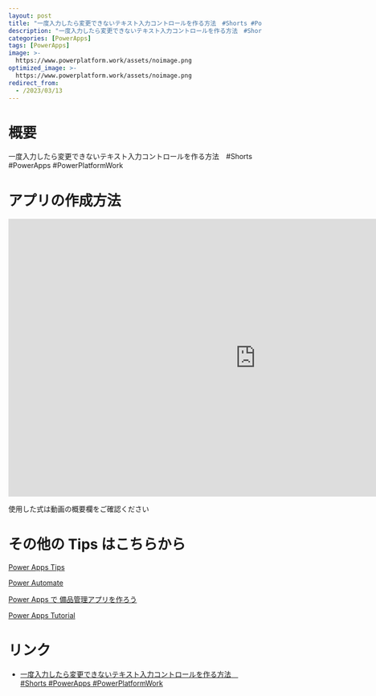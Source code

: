 ```yaml
---
layout: post
title: "一度入力したら変更できないテキスト入力コントロールを作る方法　#Shorts #PowerApps #PowerPlatformWork"
description: "一度入力したら変更できないテキスト入力コントロールを作る方法　#Shorts #PowerApps #PowerPlatformWorkを動画で分かりやすく解説"
categories: [PowerApps]
tags: [PowerApps]
image: >-
  https://www.powerplatform.work/assets/noimage.png
optimized_image: >-
  https://www.powerplatform.work/assets/noimage.png
redirect_from:
  - /2023/03/13
---
```



#  概要

一度入力したら変更できないテキスト入力コントロールを作る方法　#Shorts #PowerApps #PowerPlatformWork


# アプリの作成方法

<iframe width="983" height="553" src="https://www.youtube.com/embed/LDKf03o8bHQ" title="YouTube video player" frameborder="0" allow="accelerometer; autoplay; clipboard-write; encrypted-media; gyroscope; picture-in-picture" allowfullscreen></iframe>


使用した式は動画の概要欄をご確認ください


# その他の Tips はこちらから

[Power Apps Tips](https://www.youtube.com/watch?v=VrAQf3JQ7yM&list=PLVhFi1fb3DqakSLVMn22DDcySXh9jtzi- )


[Power Automate](https://www.youtube.com/watch?v=-YnJYT0ASEM&list=PLVhFi1fb3Dqbzic6GieqnLFgD3aTj-eHA)


[Power Apps で 備品管理アプリを作ろう](https://www.youtube.com/playlist?list=PLVhFi1fb3DqZM3HKb8Hea6XEL96990Fyn)


[Power Apps Tutorial](https://www.youtube.com/playlist?list=PLVhFi1fb3DqalxpL974VvAJvV4iWoSbe_)


# リンク


- [一度入力したら変更できないテキスト入力コントロールを作る方法　#Shorts #PowerApps #PowerPlatformWork](https://www.youtube.com/watch?v=LDKf03o8bHQ)

